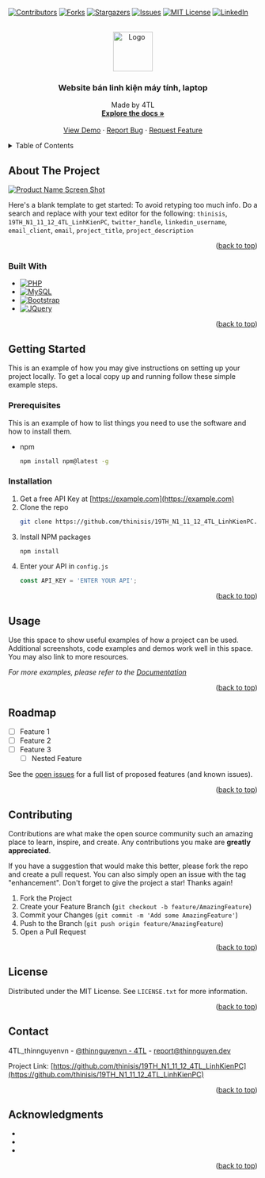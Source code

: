 <!-- Improved compatibility of back to top link: See: https://github.com/othneildrew/Best-README-Template/pull/73 -->
<a name="readme-top"></a>
<!--
*** Thanks for checking out the Best-README-Template. If you have a suggestion
*** that would make this better, please fork the repo and create a pull request
*** or simply open an issue with the tag "enhancement".
*** Don't forget to give the project a star!
*** Thanks again! Now go create something AMAZING! :D
-->



<!-- PROJECT SHIELDS -->
<!--
*** I'm using markdown "reference style" links for readability.
*** Reference links are enclosed in brackets [ ] instead of parentheses ( ).
*** See the bottom of this document for the declaration of the reference variables
*** for contributors-url, forks-url, etc. This is an optional, concise syntax you may use.
*** https://www.markdownguide.org/basic-syntax/#reference-style-links
-->
[![Contributors][contributors-shield]][contributors-url]
[![Forks][forks-shield]][forks-url]
[![Stargazers][stars-shield]][stars-url]
[![Issues][issues-shield]][issues-url]
[![MIT License][license-shield]][license-url]
[![LinkedIn][linkedin-shield]][linkedin-url]



<!-- PROJECT LOGO -->
<br />
<div align="center">
  <a href="https://github.com/thinisis/19TH_N1_11_12_4TL_LinhKienPC">
    <img src="https://thinnguyen.dev/upload/download.png" alt="Logo" width="80" height="80">
  </a>

<h3 align="center">Website bán linh kiện máy tính, laptop</h3>

  <p align="center">
    Made by 4TL
    <br />
    <a href="https://github.com/thinisis/19TH_N1_11_12_4TL_LinhKienPC"><strong>Explore the docs »</strong></a>
    <br />
    <br />
    <a href="https://github.com/thinisis/19TH_N1_11_12_4TL_LinhKienPC">View Demo</a>
    ·
    <a href="https://github.com/thinisis/19TH_N1_11_12_4TL_LinhKienPC/issues">Report Bug</a>
    ·
    <a href="https://github.com/thinisis/19TH_N1_11_12_4TL_LinhKienPC/issues">Request Feature</a>
  </p>
</div>



<!-- TABLE OF CONTENTS -->
<details>
  <summary>Table of Contents</summary>
  <ol>
    <li>
      <a href="#about-the-project">About The Project</a>
      <ul>
        <li><a href="#built-with">Built With</a></li>
      </ul>
    </li>
    <li>
      <a href="#getting-started">Getting Started</a>
      <ul>
        <li><a href="#prerequisites">Prerequisites</a></li>
        <li><a href="#installation">Installation</a></li>
      </ul>
    </li>
    <li><a href="#usage">Usage</a></li>
    <li><a href="#roadmap">Roadmap</a></li>
    <li><a href="#contributing">Contributing</a></li>
    <li><a href="#license">License</a></li>
    <li><a href="#contact">Contact</a></li>
    <li><a href="#acknowledgments">Acknowledgments</a></li>
  </ol>
</details>



<!-- ABOUT THE PROJECT -->
## About The Project

[![Product Name Screen Shot][product-screenshot]](https://example.com)

Here's a blank template to get started: To avoid retyping too much info. Do a search and replace with your text editor for the following: `thinisis`, `19TH_N1_11_12_4TL_LinhKienPC`, `twitter_handle`, `linkedin_username`, `email_client`, `email`, `project_title`, `project_description`

<p align="right">(<a href="#readme-top">back to top</a>)</p>



### Built With

* [![PHP][php]][php-url]
* [![MySQL][mySQL]][mySQL-url]
* [![Bootstrap][Bootstrap.com]][Bootstrap-url]
* [![JQuery][JQuery.com]][JQuery-url]

<p align="right">(<a href="#readme-top">back to top</a>)</p>



<!-- GETTING STARTED -->
## Getting Started

This is an example of how you may give instructions on setting up your project locally.
To get a local copy up and running follow these simple example steps.

### Prerequisites

This is an example of how to list things you need to use the software and how to install them.
* npm
  ```sh
  npm install npm@latest -g
  ```

### Installation

1. Get a free API Key at [https://example.com](https://example.com)
2. Clone the repo
   ```sh
   git clone https://github.com/thinisis/19TH_N1_11_12_4TL_LinhKienPC.git
   ```
3. Install NPM packages
   ```sh
   npm install
   ```
4. Enter your API in `config.js`
   ```js
   const API_KEY = 'ENTER YOUR API';
   ```

<p align="right">(<a href="#readme-top">back to top</a>)</p>



<!-- USAGE EXAMPLES -->
## Usage

Use this space to show useful examples of how a project can be used. Additional screenshots, code examples and demos work well in this space. You may also link to more resources.

_For more examples, please refer to the [Documentation](https://example.com)_

<p align="right">(<a href="#readme-top">back to top</a>)</p>



<!-- ROADMAP -->
## Roadmap

- [ ] Feature 1
- [ ] Feature 2
- [ ] Feature 3
    - [ ] Nested Feature

See the [open issues](https://github.com/thinisis/19TH_N1_11_12_4TL_LinhKienPC/issues) for a full list of proposed features (and known issues).

<p align="right">(<a href="#readme-top">back to top</a>)</p>



<!-- CONTRIBUTING -->
## Contributing

Contributions are what make the open source community such an amazing place to learn, inspire, and create. Any contributions you make are **greatly appreciated**.

If you have a suggestion that would make this better, please fork the repo and create a pull request. You can also simply open an issue with the tag "enhancement".
Don't forget to give the project a star! Thanks again!

1. Fork the Project
2. Create your Feature Branch (`git checkout -b feature/AmazingFeature`)
3. Commit your Changes (`git commit -m 'Add some AmazingFeature'`)
4. Push to the Branch (`git push origin feature/AmazingFeature`)
5. Open a Pull Request

<p align="right">(<a href="#readme-top">back to top</a>)</p>



<!-- LICENSE -->
## License

Distributed under the MIT License. See `LICENSE.txt` for more information.

<p align="right">(<a href="#readme-top">back to top</a>)</p>



<!-- CONTACT -->
## Contact

4TL_thinnguyenvn - [@thinnguyenvn - 4TL](https://twitter.com/thinnguyenvn) - report@thinnguyen.dev

Project Link: [https://github.com/thinisis/19TH_N1_11_12_4TL_LinhKienPC](https://github.com/thinisis/19TH_N1_11_12_4TL_LinhKienPC)

<p align="right">(<a href="#readme-top">back to top</a>)</p>



<!-- ACKNOWLEDGMENTS -->
## Acknowledgments

* []()
* []()
* []()

<p align="right">(<a href="#readme-top">back to top</a>)</p>



<!-- MARKDOWN LINKS & IMAGES -->
<!-- https://www.markdownguide.org/basic-syntax/#reference-style-links -->
[contributors-shield]: https://img.shields.io/github/contributors/thinisis/19TH_N1_11_12_4TL_LinhKienPC.svg?style=for-the-badge
[contributors-url]: https://github.com/thinisis/19TH_N1_11_12_4TL_LinhKienPC/graphs/contributors
[forks-shield]: https://img.shields.io/github/forks/thinisis/19TH_N1_11_12_4TL_LinhKienPC.svg?style=for-the-badge
[forks-url]: https://github.com/thinisis/19TH_N1_11_12_4TL_LinhKienPC/network/members
[stars-shield]: https://img.shields.io/github/stars/thinisis/19TH_N1_11_12_4TL_LinhKienPC.svg?style=for-the-badge
[stars-url]: https://github.com/thinisis/19TH_N1_11_12_4TL_LinhKienPC/stargazers
[issues-shield]: https://img.shields.io/github/issues/thinisis/19TH_N1_11_12_4TL_LinhKienPC.svg?style=for-the-badge
[issues-url]: https://github.com/thinisis/19TH_N1_11_12_4TL_LinhKienPC/issues
[license-shield]: https://img.shields.io/github/license/thinisis/19TH_N1_11_12_4TL_LinhKienPC.svg?style=for-the-badge
[license-url]: https://github.com/thinisis/19TH_N1_11_12_4TL_LinhKienPC/blob/master/LICENSE.txt
[linkedin-shield]: https://img.shields.io/badge/-LinkedIn-black.svg?style=for-the-badge&logo=linkedin&colorB=555
[linkedin-url]: https://linkedin.com/in/thinnguyenvn
[product-screenshot]: images/screenshot.png
[PHP]: https://img.shields.io/badge/php-563D7C?style=for-the-badge&logo=php&logoColor=white
[php-url]: https://php.net/
[MySQL]: https://img.shields.io/badge/mysql-563D7C?style=for-the-badge&logo=mysql&logoColor=white
[MySQL-url]: https://mysql.com/
[Bootstrap.com]: https://img.shields.io/badge/Bootstrap-563D7C?style=for-the-badge&logo=bootstrap&logoColor=white
[Bootstrap-url]: https://getbootstrap.com
[JQuery.com]: https://img.shields.io/badge/jQuery-0769AD?style=for-the-badge&logo=jquery&logoColor=white
[JQuery-url]: https://jquery.com 
